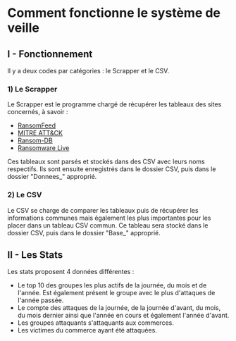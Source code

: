 # Comment fonctionne le système de veille

## I - Fonctionnement

Il y a deux codes par catégories : le Scrapper et le CSV.

### 1) Le Scrapper

Le Scrapper est le programme chargé de récupérer les tableaux des sites concernés, à savoir :

- [RansomFeed](https://ransomfeed.it/)
- [MITRE ATT&CK](https://attack.mitre.org/)
- [Ransom-DB](https://www.ransom-db.com/)
- [Ransomware Live](https://www.ransomware.live/#/)

Ces tableaux sont parsés et stockés dans des CSV avec leurs noms respectifs. Ils sont ensuite enregistrés dans le dossier CSV, puis dans le dossier "Donnees_" approprié.

### 2) Le CSV

Le CSV se charge de comparer les tableaux puis de récupérer les informations communes mais également les plus importantes pour les placer dans un tableau CSV commun. Ce tableau sera stocké dans le dossier CSV, puis dans le dossier "Base_" approprié.

## II - Les Stats

Les stats proposent 4 données différentes : 

- Le top 10 des groupes les plus actifs de la journée, du mois et de l'année. Est également présent le groupe avec le plus d'attaques de l'année passée.
- Le compte des attaques de la journée, de la journée d'avant, du mois, du mois dernier ainsi que l'année en cours et également l'année d'avant.
- Les groupes attaquants s'attaquants aux commerces.
- Les victimes du commerce ayant été attaquées.